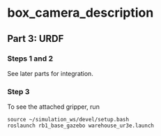 # box_camera_description

## Part 3: URDF

### Steps 1 and 2

See later parts for integration.

### Step 3

To see the attached gripper, run

```
source ~/simulation_ws/devel/setup.bash
roslaunch rb1_base_gazebo warehouse_ur3e.launch
```

